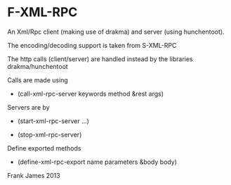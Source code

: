 
F-XML-RPC
=========

An Xml/Rpc client (making use of drakma) and server (using hunchentoot).

The encoding/decoding support is taken from S-XML-RPC

The http calls (client/server) are handled instead by the libraries drakma/hunchentoot

Calls are made using
* (call-xml-rpc-server keywords method &rest args)

Servers are by 
* (start-xml-rpc-server ...)

* (stop-xml-rpc-server)

Define exported methods 
* (define-xml-rpc-export name parameters &body body)



Frank James
2013

